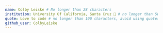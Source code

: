 ```yaml
---
name: Colby Leiske # No longer than 28 characters
institution: University Of California, Santa Cruz 🚩 # no longer than 58 characters
quote: Love to code # no longer than 100 characters, avoid using quotes(") to guarantee the format remains the same.
github_user: ColbyLeiske
---
```

